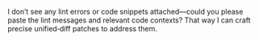I don’t see any lint errors or code snippets attached—could you please paste the lint messages and relevant code contexts? That way I can craft precise unified‑diff patches to address them.